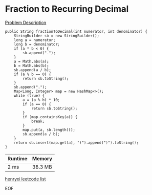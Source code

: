 # Fraction to Recurring Decimal
[Problem Description](https://leetcode.com/problems/fraction-to-recurring-decimal/)

```
public String fractionToDecimal(int numerator, int denominator) {
    StringBuilder sb = new StringBuilder();
    long a = numerator;
    long b = denominator;
    if (a * b < 0) {
        sb.append("-");
    }
    a = Math.abs(a);
    b = Math.abs(b);
    sb.append(a / b);
    if (a % b == 0) {
        return sb.toString();
    }
    sb.append(".");
    Map<Long, Integer> map = new HashMap<>();
    while (true) {
        a = (a % b) * 10;
        if (a == 0) {
            return sb.toString();
        }
        if (map.containsKey(a)) {
            break;
        }
        map.put(a, sb.length());
        sb.append(a / b);
    }
    return sb.insert(map.get(a), "(").append(")").toString();
}
```

| Runtime       | Memory     | 
| :------------- | :---------- |
| 2 ms | 38.3 MB	   |


[henryxi leetcode list](http://www.henryxi.com/leetcode)

EOF
